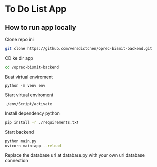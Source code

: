 # To Do List App
## How to run app locally
Clone repo ini
```bash
git clone https://github.com/venedictchen/oprec-bismit-backend.git
```

CD ke dir app
```bash
cd /oprec-bismit-backend
```

Buat virtual enviroment
```
python -m venv env
```

Start virtual enviroment
```
./env/Script/activate
```

Install dependency python
```bash
pip install -r ./requirements.txt
```
 
Start backend
```bash
python main.py
uvicorn main:app --reload
```
Replace the database url at database.py with your own url database connection


